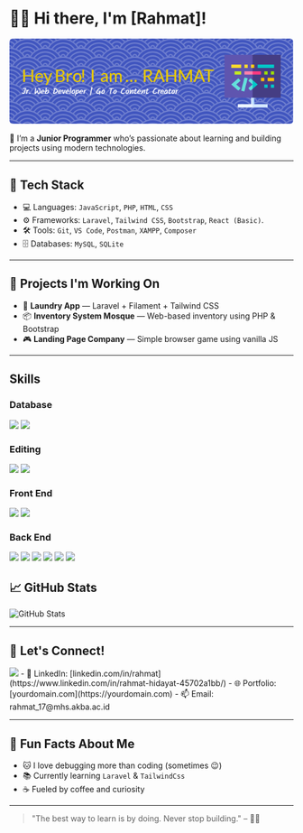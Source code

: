 # 👨‍💻 Hi there, I'm [Rahmat]!

![Rahmat](img/github-header-image.png)

🌱 I’m a **Junior Programmer** who’s passionate about learning and building projects using modern technologies.

---

## 🔧 Tech Stack

- 💻 Languages: `JavaScript`, `PHP`, `HTML`, `CSS`
- ⚙️ Frameworks: `Laravel`, `Tailwind CSS`, `Bootstrap`, `React (Basic)`.
- 🛠️ Tools: `Git`, `VS Code`, `Postman`, `XAMPP`, `Composer`
- 🗄️ Databases: `MySQL`, `SQLite`

---

## 🚀 Projects I'm Working On

- 🧺 **Laundry App** — Laravel + Filament + Tailwind CSS
- 📦 **Inventory System Mosque** — Web-based inventory using PHP & Bootstrap
- 🎮 **Landing Page Company** — Simple browser game using vanilla JS

---

## Skills

### Database

<img src=" https://img.shields.io/badge/Oracle-F80000?style=for-the-badge&logo=oracle&logoColor=black
"/>
<img src=" https://img.shields.io/badge/MySQL-005C84?style=for-the-badge&logo=mysql&logoColor=white"/>

### Editing

<img src=" https://img.shields.io/badge/Canva-%2300C4CC.svg?&style=for-the-badge&logo=Canva&logoColor=white"/>
<img src=" https://img.shields.io/badge/Unsplash-000000?style=for-the-badge&logo=Unsplash&logoColor=white"/>

### Front End

<img src=" https://img.shields.io/badge/Bootstrap-563D7C?style=for-the-badge&logo=bootstrap&logoColor=white"/>
<img src="https://img.shields.io/badge/Tailwind_CSS-38B2AC?style=for-the-badge&logo=tailwind-css&logoColor=white"/>

### Back End

<img src="https://img.shields.io/badge/W3Schools-04AA6D?style=for-the-badge&logo=W3Schools&logoColor=white"/>
<img src="https://img.shields.io/badge/PHP-777BB4?style=for-the-badge&logo=php&logoColor=white"/>
<img src=" https://img.shields.io/badge/Docker-2CA5E0?style=for-the-badge&logo=docker&logoColor=white"/>
<img src="https://img.shields.io/badge/Laravel-FF2D20?style=for-the-badge&logo=laravel&logoColor=white"/>
<img src="https://img.shields.io/badge/Node%20js-339933?style=for-the-badge&logo=nodedotjs&logoColor=white"/>
<img src="https://img.shields.io/badge/Laravel-FF2D20?style=for-the-badge&logo=laravel&logoColor=white"/>

## 📈 GitHub Stats

![GitHub Stats](https://github-readme-stats.vercel.app/api?username=yourusername&show_icons=true&theme=radical)

---

## 🤝 Let's Connect!

<img src="https://img.shields.io/badge/LinkedIn-0077B5?style=for-the-badge&logo=linkedin&logoColor=white"/>
- 💼 LinkedIn: [linkedin.com/in/rahmat](https://www.linkedin.com/in/rahmat-hidayat-45702a1bb/)
- 🌐 Portfolio: [yourdomain.com](https://yourdomain.com)
- 📫 Email: rahmat_17@mhs.akba.ac.id

---

## 🧠 Fun Facts About Me

- 🐱 I love debugging more than coding (sometimes 😉)
- 📚 Currently learning `Laravel` & `TailwindCss`
- ☕ Fueled by coffee and curiosity

---

> "The best way to learn is by doing. Never stop building." – 🧑‍💻
